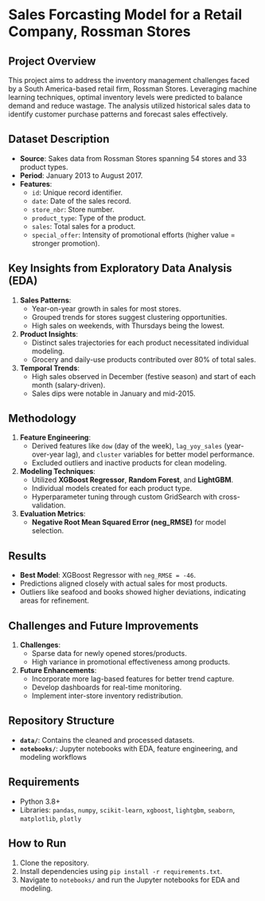 # Sales Forcasting Model for a Retail Company, Rossman Stores

## Project Overview
This project aims to address the inventory management challenges faced by a South America-based retail firm, Rossman Stores. Leveraging machine learning techniques, optimal inventory levels were predicted to balance demand and reduce wastage. The analysis utilized historical sales data to identify customer purchase patterns and forecast sales effectively.

## Dataset Description
- **Source**: Sakes data from Rossman Stores spanning 54 stores and 33 product types.
- **Period**: January 2013 to August 2017.
- **Features**:
  - `id`: Unique record identifier.
  - `date`: Date of the sales record.
  - `store_nbr`: Store number.
  - `product_type`: Type of the product.
  - `sales`: Total sales for a product.
  - `special_offer`: Intensity of promotional efforts (higher value = stronger promotion).

## Key Insights from Exploratory Data Analysis (EDA)
1. **Sales Patterns**:
   - Year-on-year growth in sales for most stores.
   - Grouped trends for stores suggest clustering opportunities.
   - High sales on weekends, with Thursdays being the lowest.
2. **Product Insights**:
   - Distinct sales trajectories for each product necessitated individual modeling.
   - Grocery and daily-use products contributed over 80% of total sales.
3. **Temporal Trends**:
   - High sales observed in December (festive season) and start of each month (salary-driven).
   - Sales dips were notable in January and mid-2015.

## Methodology
1. **Feature Engineering**:
   - Derived features like `dow` (day of the week), `lag_yoy_sales` (year-over-year lag), and `cluster` variables for better model performance.
   - Excluded outliers and inactive products for clean modeling.
2. **Modeling Techniques**:
   - Utilized **XGBoost Regressor**, **Random Forest**, and **LightGBM**.
   - Individual models created for each product type.
   - Hyperparameter tuning through custom GridSearch with cross-validation.
3. **Evaluation Metrics**:
   - **Negative Root Mean Squared Error (neg_RMSE)** for model selection.

## Results
- **Best Model**: XGBoost Regressor with `neg_RMSE = -46`.
- Predictions aligned closely with actual sales for most products.
- Outliers like seafood and books showed higher deviations, indicating areas for refinement.

## Challenges and Future Improvements
1. **Challenges**:
   - Sparse data for newly opened stores/products.
   - High variance in promotional effectiveness among products.
2. **Future Enhancements**:
   - Incorporate more lag-based features for better trend capture.
   - Develop dashboards for real-time monitoring.
   - Implement inter-store inventory redistribution.

## Repository Structure
- **`data/`**: Contains the cleaned and processed datasets.
- **`notebooks/`**: Jupyter notebooks with EDA, feature engineering, and modeling workflows

## Requirements
- Python 3.8+
- Libraries: `pandas`, `numpy`, `scikit-learn`, `xgboost`, `lightgbm`, `seaborn`, `matplotlib`, `plotly`

## How to Run
1. Clone the repository.
2. Install dependencies using `pip install -r requirements.txt`.
3. Navigate to `notebooks/` and run the Jupyter notebooks for EDA and modeling.
